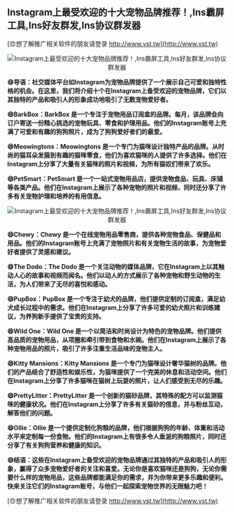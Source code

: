 ## **Instagram上最受欢迎的十大宠物品牌推荐！,Ins霸屏工具,Ins好友群发,Ins协议群发器**

[😍想了解推广相关软件的朋友请登录 http://www.vst.tw](http://www.vst.tw)

 <center><img src="https://vst.tw/MP4/tuiguang/png/3.png" alt="Instagram上最受欢迎的十大宠物品牌推荐！,Ins霸屏工具,Ins好友群发,Ins协议群发器"></center>

**😄导语：社交媒体平台如Instagram为宠物品牌提供了一个展示自己可爱和独特性格的机会。在这里，我们将介绍十个在Instagram上备受欢迎的宠物品牌，它们以其独特的产品和吸引人的形象成功地吸引了无数宠物爱好者。**

**😄BarkBox：BarkBox 是一个专注于宠物用品订阅盒的品牌。每月，该品牌会向订户寄送一份精心挑选的宠物玩具、零食和护理用品。他们的Instagram账号上充满了可爱和有趣的狗狗照片，成为了狗狗爱好者们的最爱。**

**😄Meowingtons：Meowingtons 是一个专门为猫咪设计独特产品的品牌。从时尚的猫耳朵发箍到有趣的猫咪零食，他们为喜欢猫咪的人提供了许多选择。他们在Instagram上分享了大量有关猫咪的照片和视频，为所有猫奴们带来了欢乐。**

**😄PetSmart：PetSmart 是一个一站式宠物用品店，提供宠物食品、玩具、床铺等各类产品。他们在Instagram上展示了各种宠物的照片和视频，同时还分享了许多有关宠物护理和培养的有用信息。**

 <center><img src="https://vst.tw/MP4/tuiguang/png/0.png" alt="Instagram上最受欢迎的十大宠物品牌推荐！,Ins霸屏工具,Ins好友群发,Ins协议群发器"></center>

**😄Chewy：Chewy 是一个在线宠物用品零售商，提供各种宠物食品、保健品和用品。他们的Instagram账号上充满了宠物照片和有关宠物生活的故事，为宠物爱好者提供了灵感和建议。**

**😄The Dodo：The Dodo 是一个关注动物的媒体品牌，它在Instagram上以其触动人心的故事和视频而闻名。他们以动人的方式展示了各种宠物和野生动物的生活，为人们带来了无尽的喜悦和感动。**

**😄PupBox：PupBox 是一个专注于幼犬的品牌，他们提供定制的订阅盒，满足幼犬成长过程中的需求。他们在Instagram上分享了许多可爱的幼犬照片和训练建议，为养狗新手提供了宝贵的支持。**

**😄Wild One：Wild One 是一个以简洁和时尚设计为特色的宠物品牌。他们提供高品质的宠物用品，从项圈和牵引带到食物和水碗。他们在Instagram上展示了各种宠物用品的照片，吸引了许多注重生活品味的宠物主人。**

**😄Kitty Mansions：Kitty Mansions 是一个专门为猫咪设计奢华猫树的品牌。他们的产品结合了舒适性和娱乐性，为猫咪提供了一个完美的休息和活动空间。他们在Instagram上分享了许多猫咪在猫树上玩耍的照片，让人们感受到无尽的乐趣。**

**😄PrettyLitter：PrettyLitter 是一个创新的猫砂品牌，其特殊的配方可以监测猫咪的健康状况。他们在Instagram上分享了许多有关猫砂的信息，并与粉丝互动，解答他们的问题。**

**😄Ollie：Ollie 是一个提供定制化狗粮的品牌，他们根据狗狗的年龄、体重和活动水平来定制每一份食物。他们的Instagram上有很多令人垂涎的狗粮照片，同时还分享了有关狗狗营养和健康的知识。**

**😄结语：这些在Instagram上备受欢迎的宠物品牌通过其独特的产品和吸引人的形象，赢得了众多宠物爱好者的关注和喜爱。无论你是喜欢猫咪还是狗狗，无论你需要什么样的宠物用品，这些品牌都能满足你的需求，并为你带来更多乐趣和便利。快来关注它们的Instagram账号，与他们一起探索宠物世界的无限魅力吧！**

[😍想了解推广相关软件的朋友请登录 http://www.vst.tw](http://www.vst.tw)



